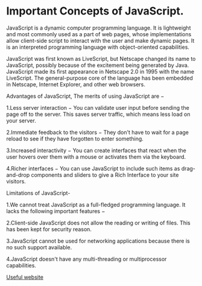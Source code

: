 # Important Concepts of JavaScript. 



JavaScript is a dynamic computer programming language. It is lightweight and most commonly used as a part of web pages, whose implementations allow client-side script to interact with the user and make dynamic pages. It is an interpreted programming language with object-oriented capabilities.

JavaScript was first known as LiveScript, but Netscape changed its name to JavaScript, possibly because of the excitement being generated by Java. JavaScript made its first appearance in Netscape 2.0 in 1995 with the name LiveScript. The general-purpose core of the language has been embedded in Netscape, Internet Explorer, and other web browsers.

Advantages of JavaScript, The merits of using JavaScript are −

1.Less server interaction − You can validate user input before sending the page off to the server. This saves server traffic, which means less load on your server.

2.Immediate feedback to the visitors − They don't have to wait for a page reload to see if they have forgotten to enter something.

3.Increased interactivity − You can create interfaces that react when the user hovers over them with a mouse or activates them via the keyboard.

4.Richer interfaces − You can use JavaScript to include such items as drag-and-drop components and sliders to give a Rich Interface to your site visitors.

Limitations of JavaScript-

1.We cannot treat JavaScript as a full-fledged programming language. It lacks the following important features −

2.Client-side JavaScript does not allow the reading or writing of files. This has been kept for security reason.

3.JavaScript cannot be used for networking applications because there is no such support available.

4.JavaScript doesn't have any multi-threading or multiprocessor capabilities.




[Useful website](https://www.javascripttutorial.net/javascript-event-loop/)
